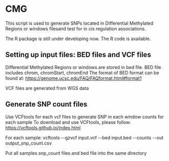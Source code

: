 # CMG

This script is used to generate SNPs located in Differential Methylated Regions or windows filesand
test for in cis regulation associations.

The R package is still under developing now. The R code is available.

## Setting up input files: BED files and VCF files
Differential Methylated Regions or windows are stored in bed file.
BED file includes chrom, chromStart, chromEnd
The format of BED format can be found at: https://genome.ucsc.edu/FAQ/FAQformat.html#format1

VCF files are generated from WGS data

## Generate SNP count files
Use VCFtools for each vcf files to generate SNP in each window counts for each sample
To download and use VCFtools, please follow: https://vcftools.github.io/index.html

For each sample: 
vcftools --gzvcf input.vcf --bed input.bed --counts --out output_snp_count.csv

Put all samples snp_count files and bed file into the same directory
